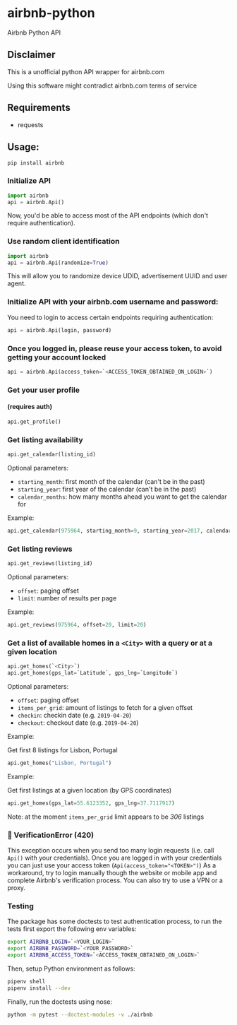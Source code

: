 airbnb-python
===================

Airbnb Python API

Disclaimer
----------

This is a unofficial python API wrapper for airbnb.com

Using this software might contradict airbnb.com terms of service

Requirements
------------

* requests

Usage:
------

    pip install airbnb

### Initialize API

```python
import airbnb
api = airbnb.Api()
```

Now, you'd be able to access most of the API endpoints (which don't require authentication).

### Use random client identification

```python
import airbnb
api = airbnb.Api(randomize=True)
```

This will allow you to randomize device UDID, advertisement UUID and user agent.

### Initialize API with your airbnb.com username and password:

You need to login to access certain endpoints requiring authentication:

```python
api = airbnb.Api(login, password)
```

### Once you logged in, please reuse your access token, to avoid getting your account locked

```python
api = airbnb.Api(access_token=`<ACCESS_TOKEN_OBTAINED_ON_LOGIN>`)
```

### Get your user profile
#### (requires auth)

```python
api.get_profile()
```

### Get listing availability

```python
api.get_calendar(listing_id)
```

Optional parameters:

- `starting_month`: first month of the calendar (can't be in the past)
- `starting_year`: first year of the calendar (can't be in the past)
- `calendar_months`: how many months ahead you want to get the calendar for

Example:

```python
api.get_calendar(975964, starting_month=9, starting_year=2017, calendar_months=1)
```

### Get listing reviews

```python
api.get_reviews(listing_id)
```

Optional parameters:

- `offset`: paging offset
- `limit`: number of results per page

Example:

```python
api.get_reviews(975964, offset=20, limit=20)
```

### Get a list of available homes in a `<City>` with a query or at a given location

```python
api.get_homes(`<City>`)
api.get_homes(gps_lat=`Latitude`, gps_lng=`Longitude`)
```

Optional parameters:

- `offset`: paging offset
- `items_per_grid`: amount of listings to fetch for a given offset
- `checkin`: checkin date (e.g. `2019-04-20`)
- `checkout`: checkout date (e.g. `2019-04-20`)

Example:

Get first 8 listings for Lisbon, Portugal

```python
api.get_homes("Lisbon, Portugal")
```

Example:

Get first listings at a given location (by GPS coordinates)

```python
api.get_homes(gps_lat=55.6123352, gps_lng=37.7117917)
```

Note: at the moment `items_per_grid` limit appears to be *306* listings


### 🌿 VerificationError (420)

This exception occurs when you send too many login requests (i.e. call `Api()` with your credentials).
Once you are logged in with your credentials you can just use your access token (`Api(access_token="<TOKEN>")`)
As a workaround, try to login manually though the website or mobile app and complete Airbnb's verification process.
You can also try to use a VPN or a proxy.


### Testing

The package has some doctests to test authentication process, to run the tests first export the following env variables:

```bash
export AIRBNB_LOGIN=`<YOUR_LOGIN>`
export AIRBNB_PASSWORD=`<YOUR_PASSWORD>`
export AIRBNB_ACCESS_TOKEN=`<ACCESS_TOKEN_OBTAINED_ON_LOGIN>`
```

Then, setup Python environment as follows:

```bash
pipenv shell
pipenv install --dev
```

Finally, run the doctests using nose:

```bash
python -m pytest --doctest-modules -v ./airbnb

```